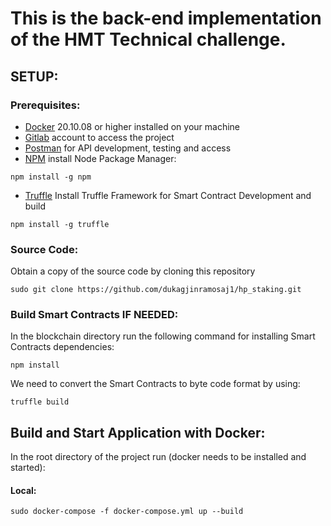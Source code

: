 # This is the back-end implementation of the HMT Technical challenge.

## SETUP:

### Prerequisites:
- [Docker](https://www.digitalocean.com/community/tutorials/how-to-install-and-use-docker-on-ubuntu-20-04) 20.10.08 or higher installed on your machine
- [Gitlab](https://about.gitlab.com/) account to access the project
- [Postman](https://www.postman.com/downloads/) for API development, testing and access
- [NPM](https://docs.npmjs.com/downloading-and-installing-node-js-and-npm) install Node Package Manager:

```
npm install -g npm
```

- [Truffle](https://www.trufflesuite.com/docs/truffle/getting-started/installation) Install Truffle Framework for Smart Contract Development and build

```
npm install -g truffle
```

### Source Code:
Obtain a copy of the source code by cloning this repository
```
sudo git clone https://github.com/dukagjinramosaj1/hp_staking.git
```

### Build Smart Contracts IF NEEDED:
In the blockchain directory run the following command for installing Smart Contracts dependencies:
```
npm install
```
We need to convert the Smart Contracts to byte code format by using:
```
truffle build
```


## Build and Start Application with Docker:
In the root directory of the project run (docker needs to be installed and started):

#### Local: 
```
sudo docker-compose -f docker-compose.yml up --build
